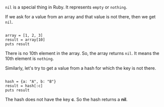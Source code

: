 `nil` is a special thing in Ruby.
It represents `empty` or `nothing`.

If we ask for a value from an
array and that value is not there,
then we get `nil`.

<codeblock language="ruby" type="lesson">
<code>
array = [1, 2, 3]
result = array[10]
puts result
</code>
</codeblock>

There is no 10th element in the array.
So, the array returns `nil`.
It means the 10th element is `nothing`.

Similarly, let's try to get a
value from a hash for which the
key is not there.

<codeblock language="ruby" type="lesson">
<code>
hash = {a: "A", b: "B"}
result = hash[:c]
puts result
</code>
</codeblock>

The hash does not have the key **c**.
So the hash returns a **nil**.

